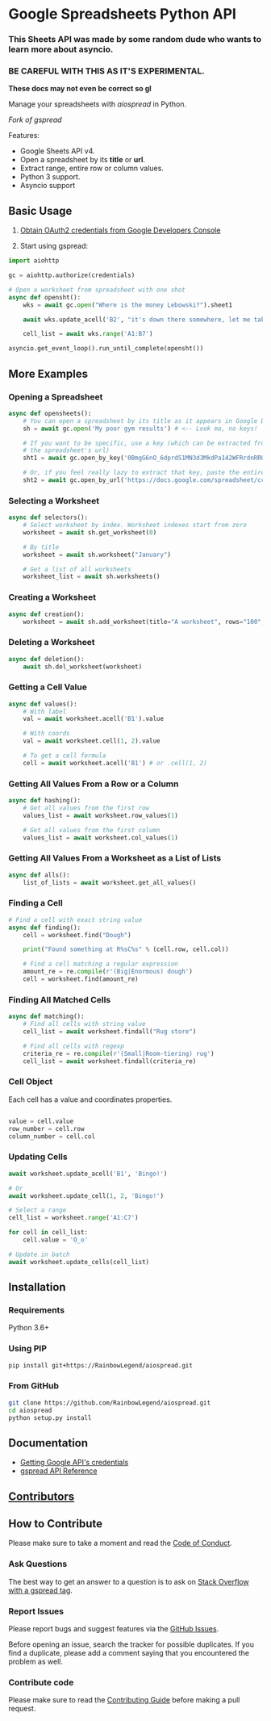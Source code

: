 # Google Spreadsheets Python API
### This Sheets API was made by some random dude who wants to learn more about asyncio. 
### BE CAREFUL WITH THIS AS IT'S EXPERIMENTAL.

__These docs may not even be correct so gl__

Manage your spreadsheets with _aiospread_ in Python.

_Fork of gspread_

Features:

* Google Sheets API v4.
* Open a spreadsheet by its **title** or **url**.
* Extract range, entire row or column values.
* Python 3 support.
* Asyncio support

## Basic Usage

1. [Obtain OAuth2 credentials from Google Developers Console](http://gspread.readthedocs.org/en/latest/oauth2.html)

2. Start using gspread:

```python
import aiohttp

gc = aiohttp.authorize(credentials)

# Open a worksheet from spreadsheet with one shot
async def opensht():
    wks = await gc.open("Where is the money Lebowski?").sheet1

    await wks.update_acell('B2', "it's down there somewhere, let me take another look.")

    cell_list = await wks.range('A1:B7')

asyncio.get_event_loop().run_until_complete(opensht())
```

## More Examples

### Opening a Spreadsheet

```python
async def opensheets():
    # You can open a spreadsheet by its title as it appears in Google Docs
    sh = await gc.open('My poor gym results') # <-- Look ma, no keys!

    # If you want to be specific, use a key (which can be extracted from
    # the spreadsheet's url)
    sht1 = await gc.open_by_key('0BmgG6nO_6dprdS1MN3d3MkdPa142WFRrdnRRUWl1UFE')

    # Or, if you feel really lazy to extract that key, paste the entire url
    sht2 = await gc.open_by_url('https://docs.google.com/spreadsheet/ccc?key=0Bm...FE&hl')
```

### Selecting a Worksheet

```python
async def selectors():
    # Select worksheet by index. Worksheet indexes start from zero
    worksheet = await sh.get_worksheet(0)

    # By title
    worksheet = await sh.worksheet("January")

    # Get a list of all worksheets
    worksheet_list = await sh.worksheets()
```

### Creating a Worksheet

```python
async def creation():
    worksheet = await sh.add_worksheet(title="A worksheet", rows="100", cols="20")
```

### Deleting a Worksheet

```python
async def deletion():
    await sh.del_worksheet(worksheet)
```

### Getting a Cell Value

```python
async def values():
    # With label
    val = await worksheet.acell('B1').value

    # With coords
    val = await worksheet.cell(1, 2).value

    # To get a cell formula
    cell = await worksheet.acell('B1') # or .cell(1, 2)
```

### Getting All Values From a Row or a Column

```python
async def hashing():
    # Get all values from the first row
    values_list = await worksheet.row_values(1)

    # Get all values from the first column
    values_list = await worksheet.col_values(1)
```

### Getting All Values From a Worksheet as a List of Lists

```python
async def alls():
    list_of_lists = await worksheet.get_all_values()
```

### Finding a Cell

```python
# Find a cell with exact string value
async def finding():
    cell = worksheet.find("Dough")

    print("Found something at R%sC%s" % (cell.row, cell.col))

    # Find a cell matching a regular expression
    amount_re = re.compile(r'(Big|Enormous) dough')
    cell = worksheet.find(amount_re)
```

### Finding All Matched Cells

```python
async def matching():
    # Find all cells with string value
    cell_list = await worksheet.findall("Rug store")

    # Find all cells with regexp
    criteria_re = re.compile(r'(Small|Room-tiering) rug')
    cell_list = await worksheet.findall(criteria_re)
```

### Cell Object

Each cell has a value and coordinates properties.

```python

value = cell.value
row_number = cell.row
column_number = cell.col
```

### Updating Cells

```python
await worksheet.update_acell('B1', 'Bingo!')

# Or
await worksheet.update_cell(1, 2, 'Bingo!')

# Select a range
cell_list = worksheet.range('A1:C7')

for cell in cell_list:
    cell.value = 'O_o'

# Update in batch
await worksheet.update_cells(cell_list)
```

## Installation

### Requirements

Python 3.6+

### Using PIP

```sh
pip install git+https://RainbowLegend/aiospread.git
```

### From GitHub

```sh
git clone https://github.com/RainbowLegend/aiospread.git
cd aiospread
python setup.py install
```

## Documentation
* [Getting Google API's credentials](http://gspread.readthedocs.io/en/latest/oauth2.html)
* [gspread API Reference](http://gspread.readthedocs.org/)

## [Contributors](https://github.com/burnash/gspread/graphs/contributors)

## How to Contribute

Please make sure to take a moment and read the [Code of Conduct](https://github.com/burnash/gspread/blob/master/.github/CODE_OF_CONDUCT.md).

### Ask Questions

The best way to get an answer to a question is to ask on [Stack Overflow with a gspread tag](http://stackoverflow.com/questions/tagged/gspread?sort=votes&pageSize=50).

### Report Issues

Please report bugs and suggest features via the [GitHub Issues](https://github.com/RainbowLegend/aiospread/issues).

Before opening an issue, search the tracker for possible duplicates. If you find a duplicate, please add a comment saying that you encountered the problem as well.

### Contribute code

Please make sure to read the [Contributing Guide](https://github.com/burnash/gspread/blob/master/.github/CONTRIBUTING.md) before making a pull request.
